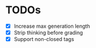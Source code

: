 
# TODOs

- [x] Increase max generation length
- [x] Strip thinking before grading
 - [x] Support non-closed <think> tags